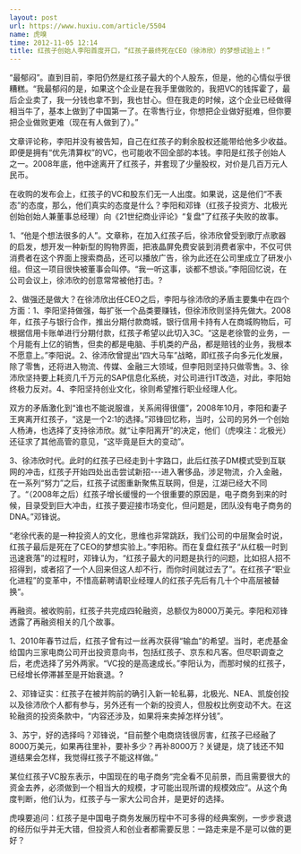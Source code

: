 ```yaml
---
layout: post
url: https://www.huxiu.com/article/5504
name: 虎嗅
time: 2012-11-05 12:14
title: 红孩子创始人李阳首度开口，“红孩子最终死在CEO（徐沛欣）的梦想试验上！”
---
```

“最郁闷”。直到目前，李阳仍然是红孩子最大的个人股东，但是，他的心情似乎很糟糕。“我最郁闷的是，如果这个企业是在我手里做败的，我把VC的钱挥霍了，最后企业卖了，我一分钱也拿不到，我也甘心。但在我走的时候，这个企业已经做得相当牛了，基本上做到了中国第一了。在零售行业，你想把企业做好挺难，但你要把企业做败更难（现在有人做到了）。”

文章评论称，李阳并没有被告知，自己在红孩子的剩余股权还能带给他多少收益。即便是拥有“优先清算权”的VC，也可能收不回全部的本钱。李阳是红孩子创始人之一。2008年底，他中途离开了红孩子，并套现了少量股权，对价是几百万元人民币。

在收购的发布会上，红孩子的VC和股东们无一人出度。如果说，这是他们“不表态”的态度，那么，他们真实的态度是什么？李阳和邓锋（红孩子投资方、北极光创始创始人兼董事总经理）向《21世纪商业评论》“复盘”了红孩子失败的故事。

1、“他是个想法很多的人”。文章称，在加入红孩子后，徐沛欣曾受到歌厅点歌器的启发，想开发一种新型的购物界面，把液晶屏免费安装到消费者家中，不仅可供消费者在这个界面上搜索商品，还可以播放广告，徐为此还在公司里成立了研发小组。但这一项目很快被董事会叫停。“我一听这事，谈都不想谈。”李阳回忆说，在公司会议上，徐沛欣的创意常常被他打击。?

2、做强还是做大？在徐沛欣出任CEO之后，李阳与徐沛欣的矛盾主要集中在四个方面：1、李阳坚持做强，每扩张一个品类要赚钱，但徐沛欣则坚持先做大。2008年，红孩子与银行合作，推出分期付款商城，银行信用卡持有人在商城购物后，可根据信用卡账单进行分期付款，红孩子希望以此切入3C。“这是老徐管的业务，一个月能有上亿的销售，但卖的都是电脑、手机类的产品，都是赔钱的业务，我根本不愿意上。”李阳说。2、徐沛欣曾提出“四大马车”战略，即红孩子向多元化发展，除了零售，还将进入物流、传媒、金融三大领域，但李阳则坚持只做零售。3、徐沛欣坚持要上耗资几千万元的SAP信息化系统，对公司进行IT改造，对此，李阳始终极力反对。4、李阳坚持创业文化，徐则希望推行职业经理人化。

双方的矛盾激化到“谁也不能说服谁，关系闹得很僵”，2008年10月，李阳和妻子王爽离开红孩子，“这是一个2:1的选择。”邓锋回忆称，当时，公司的另外一个创始人杨涛，也选择了支持徐沛欣。就“让李阳离开”的决定，他们（虎嗅注：北极光）还征求了其他高管的意见，“这毕竟是巨大的变动”。

3、徐沛欣时代。此时的红孩子已经走到十字路口，此后红孩子DM模式受到互联网的冲击，红孩子开始四处出击尝试新招---进入奢侈品，涉足物流，介入金融，在一系列“努力”之后，红孩子试图重新聚焦互联网，但是，江湖已经大不同了。“（2008年之后）红孩子增长缓慢的一个很重要的原因是，电子商务到来的时候，目录受到巨大冲击，红孩子要迎接市场变化，但问题是，团队没有电子商务的DNA。”邓锋说。

“老徐代表的是一种投资人的文化，思维也非常跳跃，我们公司的中层聚会时说，红孩子最后是死在了CEO的梦想实验上。”李阳称。而在复盘红孩子“从红极一时到迅速衰落”的过程时，邓锋认为，“红孩子最大的问题是执行的问题，比如招人招不招得到，或者招了一个人回来但这人却不行，而你时间就过去了”。在红孩子“职业化进程”的变革中，不惜高薪聘请职业经理人的红孩子先后有几十个中高层被替换“。

再融资。被收购前，红孩子共完成四轮融资，总额仅为8000万美元。李阳和邓锋透露了再融资相关的几个故事。

1、2010年春节过后，红孩子曾有过一丝再次获得“输血”的希望。当时，老虎基金给国内三家电商公司开出投资意向书，包括红孩子、京东和凡客。但尽职调查之后，老虎选择了另外两家。“VC投的是高速成长。”李阳认为，而那时候的红孩子，已经增长停滞甚至是开始衰退。?

2、邓锋证实：红孩子在被并购前的确引入新一轮私募，北极光、NEA、凯旋创投以及徐沛欣个人都有参与，另外还有一个新的投资人，但股权比例变动不大。在这轮融资的投资条款中，“内容还涉及，如果将来卖掉怎样分钱”。

3、苏宁，好的选择吗？邓锋说，“目前整个电商烧钱很厉害，红孩子已经融了8000万美元，如果再往里补，要补多少？再补8000万？关键是，烧了钱还不知道结果会怎样，我觉得红孩子不能这样做。”

某位红孩子VC股东表示，中国现在的电子商务“完全看不见前景，而且需要很大的资金去养，必须做到一个相当大的规模，才可能出现所谓的规模效应”。从这个角度判断，他们认为，红孩子与一家大公司合并，是更好的选择。

虎嗅要追问：红孩子是中国电子商务发展历程中不可多得的经典案例，一步步衰退的经历似乎并无大错，但投资人和创业者都需要反思：一路走来是不是可以做的更好？

